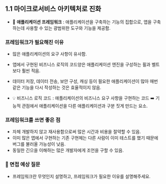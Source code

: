 ## 1.1 마이크로서비스 아키텍처로 진화
- 💠 **애플리케이션 프레임워크** : 애플리케이션을 구축하는 기능의 집합으로,
앱을 구축하는데 사용할 수 있는 광범위한 도구와 기능을 제공함.

### 프레임워크가 필요해진 이유
  - 많은 애플리케이션의 요구 사항이 유사함.
  - 앱에서 구현된 비즈니스 로직의 코드양은 애플리케이션 엔진을 구성하는 휠과 벨트보다 훨씬 적음.
  - 데이터 저장, 데이터 전송, 보안 구성, 캐싱 등이 필요한 애플리케이션이 많아 매번 같은 기능을 다시 작성하는 것은 효율적이지 않음.

- 💡 비즈니스 로직 코드 : 애플리케이션의 비즈니스 요구 사항을 구현하는 코드 ➡️ 기능적 관점에서 애플리케이션을
다른 애플리케이션과 구분 짓게 만드는 요소.

### 프레임워크를 쓰면 좋은 점
  - 자체 개발하지 않고 재사용함으로써 많은 시간과 비용을 절약할 수 있음.
  - 이미 많은 앱에서 구현하는 기존 구현체는 다른 사람이 이미 테스트를 했기 때문에 버그를 불러올 가능성이 낮음.
  - 동일한 긴으을 이해하는 많은 개발자에게 조언을 구할 수 있음.

### 🙋 면접 예상 질문
- 프레임워크란 무엇인지 설명하고, 프레임워크가 필요한 이유를 설명해주세요.